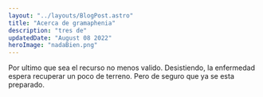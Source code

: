 ```yaml
---
layout: "../layouts/BlogPost.astro"
title: "Acerca de gramaphenia"
description: "tres de"
updatedDate: "August 08 2022"
heroImage: "nadaBien.png"
---
```


Por ultimo que sea el recurso no menos valido. Desistiendo, la enfermedad espera recuperar un poco de terreno. Pero de seguro que ya se esta preparado.